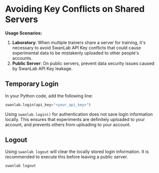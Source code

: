 # Avoiding Key Conflicts on Shared Servers

**Usage Scenarios:**

1. **Laboratory**: When multiple trainers share a server for training, it's necessary to avoid SwanLab API Key conflicts that could cause experimental data to be mistakenly uploaded to other people's accounts.
2. **Public Server**: On public servers, prevent data security issues caused by SwanLab API Key leakage.

## Temporary Login

In your Python code, add the following line:

```python
swanlab.login(api_key="<your_api_key>")
```

Using `swanlab.login()` for authentication does not save login information locally. This ensures that experiments are definitely uploaded to your account, and prevents others from uploading to your account.

## Logout

Using `swanlab logout` will clear the locally stored login information. It is recommended to execute this before leaving a public server.

```bash
swanlab logout
```